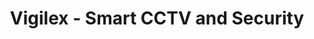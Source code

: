 ---
title: Vigilex - Smart CCTV and Security
description: Whether you're already equipped with CCTVs and NVRs or you're contemplating on investing in CCTVs, Vigilex is designed to make your life simpler. Connect your Cameras and Sensors to the Vigilex Cloud so you can stay on top of your Security. The flexibility and scalability of the Cloud deployment is cost-efficient and low-maintenance.
image: https://enlightyx.io/wp-content/uploads/2020/03/Screenshot-2020-03-11-at-4.20.02-PM.png
---